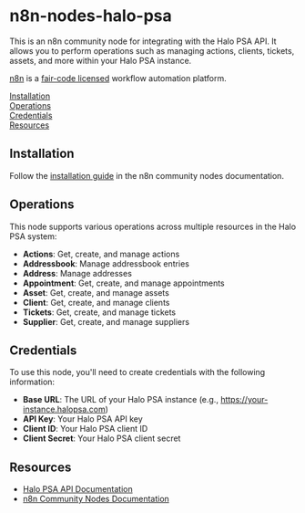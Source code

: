 # n8n-nodes-halo-psa

This is an n8n community node for integrating with the Halo PSA API. It allows you to perform operations such as managing actions, clients, tickets, assets, and more within your Halo PSA instance.

[n8n](https://n8n.io/) is a [fair-code licensed](https://docs.n8n.io/reference/license/) workflow automation platform.

[Installation](#installation)  
[Operations](#operations)  
[Credentials](#credentials)  
[Resources](#resources)  

## Installation

Follow the [installation guide](https://docs.n8n.io/integrations/community-nodes/installation/) in the n8n community nodes documentation.

## Operations

This node supports various operations across multiple resources in the Halo PSA system:

* **Actions**: Get, create, and manage actions
* **Addressbook**: Manage addressbook entries
* **Address**: Manage addresses
* **Appointment**: Get, create, and manage appointments
* **Asset**: Get, create, and manage assets
* **Client**: Get, create, and manage clients
* **Tickets**: Get, create, and manage tickets
* **Supplier**: Get, create, and manage suppliers

## Credentials

To use this node, you'll need to create credentials with the following information:

* **Base URL**: The URL of your Halo PSA instance (e.g., https://your-instance.halopsa.com)
* **API Key**: Your Halo PSA API key
* **Client ID**: Your Halo PSA client ID
* **Client Secret**: Your Halo PSA client secret

## Resources

* [Halo PSA API Documentation](https://halopsa.com/documentation/api/)
* [n8n Community Nodes Documentation](https://docs.n8n.io/integrations/community-nodes/)
